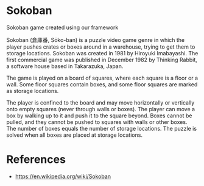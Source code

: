 # Sokoban
Sokoban game created using our framework

Sokoban (倉庫番, Sōko-ban) is a puzzle video game genre in which the player pushes crates or boxes around in a warehouse, trying to get them to storage locations.
Sokoban was created in 1981 by Hiroyuki Imabayashi. The first commercial game was published in December 1982 by Thinking Rabbit, a software house based in Takarazuka, Japan.

The game is played on a board of squares, where each square is a floor or a wall. Some floor squares contain boxes, and some floor squares are marked as storage locations.

The player is confined to the board and may move horizontally or vertically onto empty squares (never through walls or boxes). The player can move a box by walking up to it and push it to the square beyond. Boxes cannot be pulled, and they cannot be pushed to squares with walls or other boxes. The number of boxes equals the number of storage locations. The puzzle is solved when all boxes are placed at storage locations.

# References
- https://en.wikipedia.org/wiki/Sokoban
